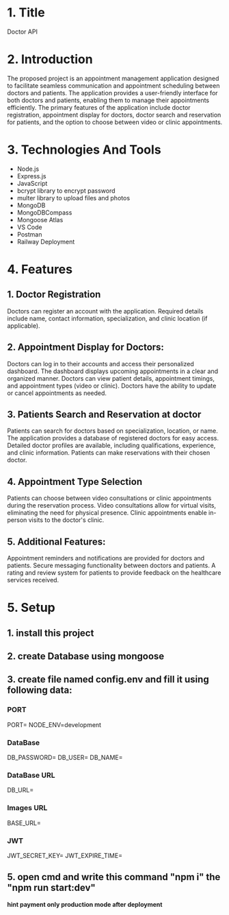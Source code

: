 # 1. Title

Doctor API

# 2. Introduction

The proposed project is an appointment management application designed to facilitate seamless communication and appointment scheduling between doctors and patients. The application provides a user-friendly interface for both doctors and patients, enabling them to manage their appointments efficiently. The primary features of the application include doctor registration, appointment display for doctors, doctor search and reservation for patients, and the option to choose between video or clinic appointments.

# 3. Technologies And Tools

- Node.js
- Express.js
- JavaScript
- bcrypt library to encrypt password
- multer library to upload files and photos
- MongoDB
- MongoDBCompass
- Mongoose Atlas
- VS Code
- Postman
- Railway Deployment

# 4. Features

## 1. Doctor Registration

Doctors can register an account with the application.
Required details include name, contact information, specialization, and clinic location (if applicable).

## 2. Appointment Display for Doctors:

Doctors can log in to their accounts and access their personalized dashboard.
The dashboard displays upcoming appointments in a clear and organized manner.
Doctors can view patient details, appointment timings, and appointment types (video or clinic).
Doctors have the ability to update or cancel appointments as needed.

## 3. Patients Search and Reservation at doctor

Patients can search for doctors based on specialization, location, or name.
The application provides a database of registered doctors for easy access.
Detailed doctor profiles are available, including qualifications, experience, and clinic information.
Patients can make reservations with their chosen doctor.

## 4. Appointment Type Selection

Patients can choose between video consultations or clinic appointments during the reservation process.
Video consultations allow for virtual visits, eliminating the need for physical presence.
Clinic appointments enable in-person visits to the doctor's clinic.

## 5. Additional Features:

Appointment reminders and notifications are provided for doctors and patients.
Secure messaging functionality between doctors and patients.
A rating and review system for patients to provide feedback on the healthcare services received.

# 5. Setup
## 1. install this project

## 2. create Database using mongoose

## 3. create file named config.env and fill it using following data:

### PORT
PORT=
NODE_ENV=development

### DataBase
DB_PASSWORD=
DB_USER=
DB_NAME=

### DataBase URL
DB_URL=

### Images URL
BASE_URL=

### JWT
JWT_SECRET_KEY=
JWT_EXPIRE_TIME=


## 5. open cmd and write this command "npm i" the "npm run start:dev"

******hint payment only production mode after deployment******

